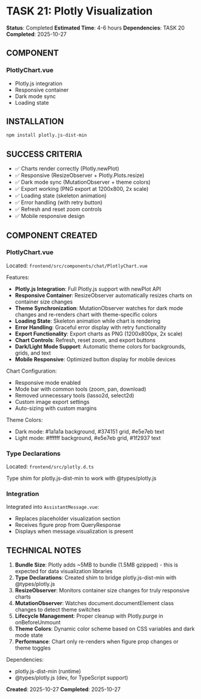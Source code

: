 # TASK 21: Plotly Visualization

**Status**: Completed
**Estimated Time**: 4-6 hours
**Dependencies**: TASK 20
**Completed**: 2025-10-27

## COMPONENT

### PlotlyChart.vue
- Plotly.js integration
- Responsive container
- Dark mode sync
- Loading state

## INSTALLATION
```bash
npm install plotly.js-dist-min
```

## SUCCESS CRITERIA
- ✅ Charts render correctly (Plotly.newPlot)
- ✅ Responsive (ResizeObserver + Plotly.Plots.resize)
- ✅ Dark mode sync (MutationObserver + theme colors)
- ✅ Export working (PNG export at 1200x800, 2x scale)
- ✅ Loading state (skeleton animation)
- ✅ Error handling (with retry button)
- ✅ Refresh and reset zoom controls
- ✅ Mobile responsive design

## COMPONENT CREATED

### PlotlyChart.vue
Located: `frontend/src/components/chat/PlotlyChart.vue`

Features:
- **Plotly.js Integration**: Full Plotly.js support with newPlot API
- **Responsive Container**: ResizeObserver automatically resizes charts on container size changes
- **Theme Synchronization**: MutationObserver watches for dark mode changes and re-renders chart with theme-specific colors
- **Loading State**: Skeleton animation while chart is rendering
- **Error Handling**: Graceful error display with retry functionality
- **Export Functionality**: Export charts as PNG (1200x800px, 2x scale)
- **Chart Controls**: Refresh, reset zoom, and export buttons
- **Dark/Light Mode Support**: Automatic theme colors for backgrounds, grids, and text
- **Mobile Responsive**: Optimized button display for mobile devices

Chart Configuration:
- Responsive mode enabled
- Mode bar with common tools (zoom, pan, download)
- Removed unnecessary tools (lasso2d, select2d)
- Custom image export settings
- Auto-sizing with custom margins

Theme Colors:
- Dark mode: #1a1a1a background, #374151 grid, #e5e7eb text
- Light mode: #ffffff background, #e5e7eb grid, #1f2937 text

### Type Declarations
Located: `frontend/src/plotly.d.ts`

Type shim for plotly.js-dist-min to work with @types/plotly.js

### Integration
Integrated into `AssistantMessage.vue`:
- Replaces placeholder visualization section
- Receives figure prop from QueryResponse
- Displays when message.visualization is present

## TECHNICAL NOTES

1. **Bundle Size**: Plotly adds ~5MB to bundle (1.5MB gzipped) - this is expected for data visualization libraries
2. **Type Declarations**: Created shim to bridge plotly.js-dist-min with @types/plotly.js
3. **ResizeObserver**: Monitors container size changes for truly responsive charts
4. **MutationObserver**: Watches document.documentElement class changes to detect theme switches
5. **Lifecycle Management**: Proper cleanup with Plotly.purge in onBeforeUnmount
6. **Theme Colors**: Dynamic color scheme based on CSS variables and dark mode state
7. **Performance**: Chart only re-renders when figure prop changes or theme toggles

Dependencies:
- plotly.js-dist-min (runtime)
- @types/plotly.js (dev, for TypeScript support)

**Created**: 2025-10-27
**Completed**: 2025-10-27
